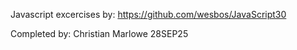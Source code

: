Javascript excercises by:
https://github.com/wesbos/JavaScript30

Completed by:
Christian Marlowe
28SEP25